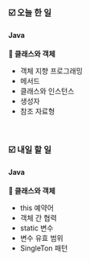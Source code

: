 ### ☑️  오늘 한 일
#### Java
<strong>📌 클래스와 객체</strong>
  - 객체 지향 프로그래밍
  - 메서드
  - 클래스와 인스턴스
  - 생성자
  - 참조 자료형

<br>

### ☑️  내일 할 일
#### Java
<strong>📌 클래스와 객체</strong>
  - this 예약어
  - 객체 간 협력
  - static 변수
  - 변수 유효 범위
  - SingleTon 패턴
